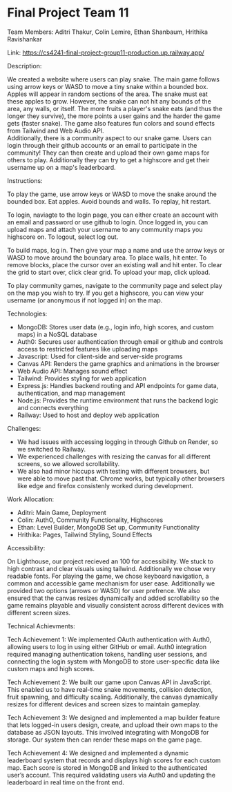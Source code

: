 # Final Project Team 11

Team Members: Aditri Thakur, Colin Lemire, Ethan Shanbaum, Hrithika Ravishankar

Link: https://cs4241-final-project-group11-production.up.railway.app/


Description:

We created a website where users can play snake. The main game follows using arrow keys or WASD to move a tiny snake within a bounded box. Apples will appear in random sections of the area. The snake must eat these apples to grow. However, the snake can not hit any bounds of the area, any walls, or itself. The more fruits a player's snake eats (and thus the longer they survive), the more points a user gains and the harder the game gets (faster snake). The game also features fun colors and sound effects from Tailwind and Web Audio API.  
Additionally, there is a community aspect to our snake game. Users can login through their github accounts or an email to participate in the community! They can then create and upload their own game maps for others to play. Additionally they can try to get a highscore and get their username up on a map's leaderboard. 


Instructions: 

To play the game, use arrow keys or WASD to move the snake around the bounded box. Eat apples. Avoid bounds and walls. To replay, hit restart. 

To login, naviagte to the login page, you can either create an account with an email and password or use github to login. Once logged in, you can upload maps and attach your username to any community maps you highscore on. To logout, select log out.

To build maps, log in. Then give your map a name and use the arrow keys or WASD to move around the boundary area. To place walls, hit enter. To remove blocks, place the cursor over an existing wall and hit enter. To clear the grid to start over, click clear grid. To upload your map, click upload. 

To play community games, navigate to the community page and select play on the map you wish to try. If you get a highscore, you can view your username (or anonymous if not logged in) on the map. 


Technologies: 

- MongoDB: Stores user data (e.g., login info, high scores, and custom maps) in a NoSQL database
- Auth0: Secures user authentication through email or github and controls access to restricted features like uploading maps
- Javascript: Used for client-side and server-side programs
- Canvas API: Renders the game graphics and animations in the browser
- Web Audio API: Manages sound effect
- Tailwind: Provides styling for web application
- Express.js: Handles backend routing and API endpoints for game data, authentication, and map management
- Node.js: Provides the runtime environment that runs the backend logic and connects everything
- Railway: Used to host and deploy web application


Challenges:
- We had issues with accessing logging in through Github on Render, so we switched to Railway.
- We experienced challenges with resizing the canvas for all different screens, so we allowed scrollability.
- We also had minor hiccups with testing with different browsers, but were able to move past that. Chrome works, but typically other browsers like edge and firefox consistenly worked during development. 


Work Allocation:

- Aditri: Main Game, Deployment
- Colin: AuthO, Community Functionality, Highscores
- Ethan: Level Builder, MongoDB Set up, Community Functionality
- Hrithika: Pages, Tailwind Styling, Sound Effects


Accessibility:

On Lighthouse, our project recieved an 100 for accessibility. We stuck to high contrast and clear visuals using tailwind. Additionally we chose very readable fonts. For playing the game, we chose keyboard navigation, a common and accessible game mechanism for user ease. Additionally we provided two options (arrows or WASD) for user prefrence. We also ensured that the canvas resizes dynamically and added scrollability so the game remains playable and visually consistent across different devices with different screen sizes.


Technical Achievments:

Tech Achievement 1: We implemented OAuth authentication with Auth0, allowing users to log in using either GitHub or email. Auth0 integration required managing authentication tokens, handling user sessions, and connecting the login system with MongoDB to store user-specific data like custom maps and high scores.

Tech Achievement 2: We built our game upon Canvas API in JavaScript. This enabled us to have real-time snake movements, collision detection, fruit spawning, and difficulty scaling. Additionally, the canvas dynamically resizes for different devices and screen sizes to maintain gameplay.

Tech Achievement 3: We designed and implemented a map builder feature that lets logged-in users design, create, and upload their own maps to the database as JSON layouts. This involved integrating with MongoDB for storage. Our system then can render these maps on the game page.

Tech Achievement 4: We designed and implemented a dynamic leaderboard system that records and displays high scores for each custom map. Each score is stored in MongoDB and linked to the authenticated user’s account. This required validating users via Auth0 and updating the leaderboard in real time on the front end.


